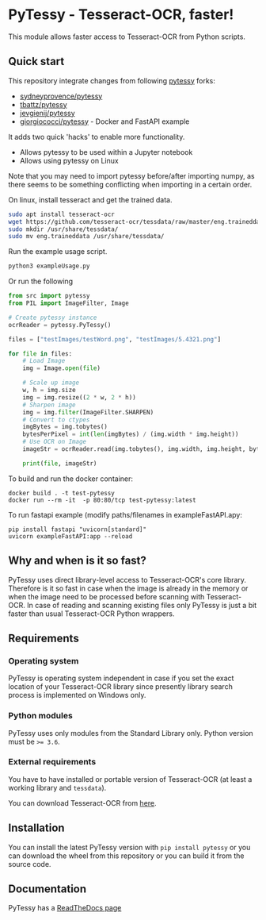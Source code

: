 # PyTessy - Tesseract-OCR, faster!

This module allows faster access to Tesseract-OCR from Python scripts.

## Quick start
This repository integrate changes from following [pytessy](https://github.com/hyperrixel/pytessy) forks:
* [sydneyprovence/pytessy](https://github.com/sydneyprovence/pytessy)
* [tbattz/pytessy](https://github.com/tbattz/pytessy)
* [jevgienij/pytessy](https://github.com/jevgienij/pytessy)
* [giorgiococci/pytessy](https://github.com/giorgiococci/pytessy) - Docker and FastAPI example

It adds two quick 'hacks' to enable more functionality.

* Allows pytessy to be used within a Jupyter notebook
* Allows using pytessy on Linux

Note that you may need to import pytessy before/after importing numpy, as there seems to be something conflicting when importing in a certain order.

On linux, install tesseract and get the trained data.
```bash
sudo apt install tesseract-ocr
wget https://github.com/tesseract-ocr/tessdata/raw/master/eng.traineddata
sudo mkdir /usr/share/tessdata/
sudo mv eng.traineddata /usr/share/tessdata/
```
Run the example usage script.
```bash
python3 exampleUsage.py
```
Or run the following
```python
from src import pytessy
from PIL import ImageFilter, Image

# Create pytessy instance
ocrReader = pytessy.PyTessy()

files = ["testImages/testWord.png", "testImages/5.4321.png"]

for file in files:
    # Load Image
    img = Image.open(file)

    # Scale up image
    w, h = img.size
    img = img.resize((2 * w, 2 * h))
    # Sharpen image
    img = img.filter(ImageFilter.SHARPEN)
    # Convert to ctypes
    imgBytes = img.tobytes()
    bytesPerPixel = int(len(imgBytes) / (img.width * img.height))
    # Use OCR on Image
    imageStr = ocrReader.read(img.tobytes(), img.width, img.height, bytesPerPixel, raw=True, resolution=600)

    print(file, imageStr)
```

To build and run the docker container:
```
docker build . -t test-pytessy
docker run --rm -it  -p 80:80/tcp test-pytessy:latest
```

To run fastapi example (modify paths/filenames in exampleFastAPI.apy:
```
pip install fastapi "uvicorn[standard]"
uvicorn exampleFastAPI:app --reload
```


## Why and when is it so fast?

PyTessy uses direct library-level access to Tesseract-OCR's core library. Therefore is it so fast in case when the image is already in the memory or when the image need to be processed before scanning with Tesseract-OCR. In case of reading and scanning existing files only PyTessy is just a bit faster than usual Tesseract-OCR Python wrappers.

## Requirements

### Operating system

PyTessy is operating system independent in case if you set the exact location of your Tesseract-OCR library since presently library search process is implemented on Windows only.

### Python modules

PyTessy uses only modules from the Standard Library only. Python version must be ` >= 3.6 `.

### External requirements

You have to have installed or portable version of Tesseract-OCR (at least a working library and ` tessdata `).

You can download Tesseract-OCR from [here](https://tesseract-ocr.github.io/tessdoc/Downloads).

## Installation

You can install the latest PyTessy version with ` pip install pytessy ` or you can download the wheel from this repository or you can build it from the source code.

## Documentation

PyTessy has a [ReadTheDocs page](https://pytessy.readthedocs.io/)
